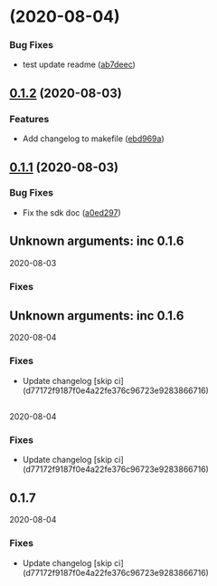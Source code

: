 # [](https://gitswarm.f5net.com/f5aas/f5cs-sdk/compare/v0.1.5...v) (2020-08-04)



### Bug Fixes

* test update readme ([ab7deec](https://gitswarm.f5net.com/f5aas/f5cs-sdk/commits/ab7deec9f6afac16c1ef78050095ee307eada73a))



## [0.1.2](https://gitswarm.f5net.com/f5aas/f5cs-sdk/compare/v0.1.1...v0.1.2) (2020-08-03)


### Features

* Add changelog to makefile ([ebd969a](https://gitswarm.f5net.com/f5aas/f5cs-sdk/commits/ebd969aaef4b58f10eeddbc8360c94fa529bfa75))



## [0.1.1](https://gitswarm.f5net.com/f5aas/f5cs-sdk/compare/a0ed297f06b885564b78940b78bbc965e8d7dd74...v0.1.1) (2020-08-03)


### Bug Fixes

* Fix the sdk doc ([a0ed297](https://gitswarm.f5net.com/f5aas/f5cs-sdk/commits/a0ed297f06b885564b78940b78bbc965e8d7dd74))





## Unknown arguments: inc 0.1.6
2020-08-03

### Fixes


## Unknown arguments: inc 0.1.6
2020-08-04

### Fixes
- Update changelog [skip ci] (d77172f9187f0e4a22fe376c96723e9283866716)


## 
2020-08-04

### Fixes
- Update changelog [skip ci] (d77172f9187f0e4a22fe376c96723e9283866716)


## 0.1.7
2020-08-04

### Fixes
- Update changelog [skip ci] (d77172f9187f0e4a22fe376c96723e9283866716)
